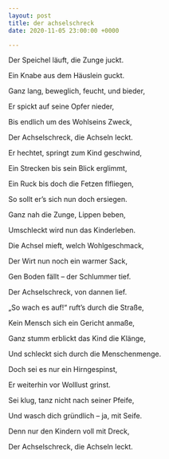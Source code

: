 ```yaml
---
layout: post
title: der achselschreck
date: 2020-11-05 23:00:00 +0000

---
```

Der Speichel läuft, die Zunge juckt.

Ein Knabe aus dem Häuslein guckt.

Ganz lang, beweglich, feucht, und bieder,

Er spickt auf seine Opfer nieder,

Bis endlich um des Wohlseins Zweck,

Der Achselschreck, die Achseln leckt.

Er hechtet, springt zum Kind geschwind,

Ein Strecken bis sein Blick erglimmt,

Ein Ruck bis doch die Fetzen flfliegen,

So sollt er’s sich nun doch ersiegen.

Ganz nah die Zunge, Lippen beben,

Umschleckt wird nun das Kinderleben.

Die Achsel mieft, welch Wohlgeschmack,

Der Wirt nun noch ein warmer Sack,

Gen Boden fällt – der Schlummer tief.

Der Achselschreck, von dannen lief.

„So wach es auf!“ ruft’s durch die Straße,

Kein Mensch sich ein Gericht anmaße,

Ganz stumm erblickt das Kind die Klänge,

Und schleckt sich durch die Menschenmenge.

Doch sei es nur ein Hirngespinst,

Er weiterhin vor Wolllust grinst.

Sei klug, tanz nicht nach seiner Pfeife,

Und wasch dich gründlich – ja, mit Seife.

Denn nur den Kindern voll mit Dreck,

Der Achselschreck, die Achseln leckt.